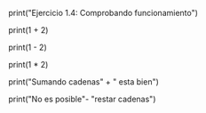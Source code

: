 print("Ejercicio 1.4: Comprobando funcionamiento")

print(1 + 2)

print(1 - 2)

print(1 * 2)

print("Sumando cadenas" + " esta bien")

print("No es posible"- "restar cadenas")
